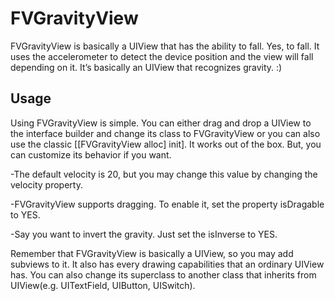 FVGravityView
=============

FVGravityView is basically a UIView that has the ability to fall. Yes, to fall. It uses the accelerometer to detect the device position and the view will fall depending on it. It’s basically an UIView that recognizes gravity. :)

Usage
-----

Using FVGravityView is simple. You can either drag and drop a UIView to the interface builder and change its class to FVGravityView or you can also use the classic [[FVGravityView alloc] init]. It works out of the box. But, you can customize its behavior if you want.

-The default velocity is 20, but you may change this value by changing the velocity property.

-FVGravityView supports dragging. To enable it, set the property isDragable to YES.

-Say you want to invert the gravity. Just set the isInverse to YES.

Remember that FVGravityView is basically a UIView, so you may add subviews to it. It also has every drawing capabilities that an ordinary UIView has. You can also change its superclass to another class that inherits from UIView(e.g. UITextField, UIButton, UISwitch).
